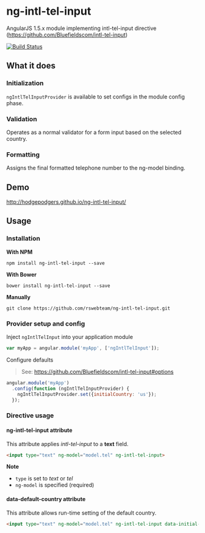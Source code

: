 # ng-intl-tel-input

AngularJS 1.5.x module implementing intl-tel-input directive (https://github.com/Bluefieldscom/intl-tel-input)

[![Build Status](https://travis-ci.org/hodgepodgers/ng-intl-tel-input.svg?branch=master)](https://travis-ci.org/hodgepodgers/ng-intl-tel-input)

## What it does

### Initialization

`ngIntlTelInputProvider` is available to set configs in the module config phase.

### Validation

Operates as a normal validator for a form input based on the selected country.

### Formatting

Assigns the final formatted telephone number to the ng-model binding.

## Demo

http://hodgepodgers.github.io/ng-intl-tel-input/

## Usage

### Installation

**With NPM**

`npm install ng-intl-tel-input --save`

**With Bower**

`bower install ng-intl-tel-input --save`

**Manually**

`git clone https://github.com/rswebteam/ng-intl-tel-input.git`

### Provider setup and config

Inject `ngIntlTelInput` into your application module

```javascript
var myApp = angular.module('myApp', ['ngIntlTelInput']);
```

Configure defaults

> See: https://github.com/Bluefieldscom/intl-tel-input#options

```javascript
angular.module('myApp')
  .config(function (ngIntlTelInputProvider) {
    ngIntlTelInputProvider.set({initialCountry: 'us'});
  });
```

### Directive usage

#### ng-intl-tel-input attribute

This attribute applies _intl-tel-input_ to a **text** field.

```html
<input type="text" ng-model="model.tel" ng-intl-tel-input>
```

**Note**

* `type` is set to *text* or *tel*
* `ng-model` is specified (required)

#### data-default-country attribute

This attribute allows run-time setting of the default country.

```html
<input type="text" ng-model="model.tel" ng-intl-tel-input data-initial-country="gb">
```
